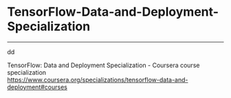 # TensorFlow-Data-and-Deployment-Specialization
*************************************************************

dd





TensorFlow: Data and Deployment Specialization - Coursera course specialization   
https://www.coursera.org/specializations/tensorflow-data-and-deployment#courses


